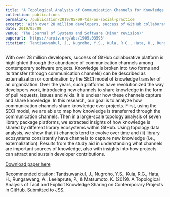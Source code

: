 ```yaml
---
title: "A Topological Analysis of Communication Channels for Knowledge Sharing in Contemporary GitHub Projects"
collection: publications
permalink: /publication/2019/05/09-tda-on-social-practice
excerpt: 'With over 28 million developers, success of GitHub collaborative platform is highlighted through the abundance of communication channels among contemporary software projects. Knowledge is broken into two forms and its transfer (through communication channels) can be described as externalization or combination by the SECI model of knowledge transfer of an organization. Over the years, such platforms have revolutionized the way developers work, introducing new channels to share knowledge in the form of pull requests, issues and wikis. It is unclear how these channels capture and share knowledge. In this research, our goal is to analyze how communication channels share knowledge over projects. First, using the SECI model, we are able to map how knowledge is transferred through the communication channels. Then in a large-scale topology analysis of seven library package platforms, we extracted insights of how knowledge is shared by different library ecosystems within GitHub. Using topology data analysis, we show that (i) channels tend to evolve over time and (ii) library ecosystems consistently have channels to capture new knowledge (i.e., externalization). Results from the study aid in understanding what channels are important sources of knowledge, also with insights into how projects can attract and sustain developer contributions.'
date: 2019/05/09
venue: 'The Journal of Systems and Software (Minor revision)'
paperurl: 'https://arxiv.org/abs/1905.03593'
citation: 'Tantisuwankul, J., Nugroho, Y.S., Kula, R.G., Hata, H., Rungsawang, A., Leelaprute, P., &amp; Matsumoto, K. (2019). A Topological Analysis of Tacit and Explicit Knowledge Sharing on Contemporary Projects in GitHub. Submitted to JSS.'
---
```

With over 28 million developers, success of GitHub collaborative platform is highlighted through the abundance of communication channels among contemporary software projects. Knowledge is broken into two forms and its transfer (through communication channels) can be described as externalization or combination by the SECI model of knowledge transfer of an organization. Over the years, such platforms have revolutionized the way developers work, introducing new channels to share knowledge in the form of pull requests, issues and wikis. It is unclear how these channels capture and share knowledge. In this research, our goal is to analyze how communication channels share knowledge over projects. First, using the SECI model, we are able to map how knowledge is transferred through the communication channels. Then in a large-scale topology analysis of seven library package platforms, we extracted insights of how knowledge is shared by different library ecosystems within GitHub. Using topology data analysis, we show that (i) channels tend to evolve over time and (ii) library ecosystems consistently have channels to capture new knowledge (i.e., externalization). Results from the study aid in understanding what channels are important sources of knowledge, also with insights into how projects can attract and sustain developer contributions.

[Download paper here](https://arxiv.org/abs/1905.03593)

Recommended citation: Tantisuwankul, J., Nugroho, Y.S., Kula, R.G., Hata, H., Rungsawang, A., Leelaprute, P., & Matsumoto, K. (2019). A Topological Analysis of Tacit and Explicit Knowledge Sharing on Contemporary Projects in GitHub. Submitted to JSS.